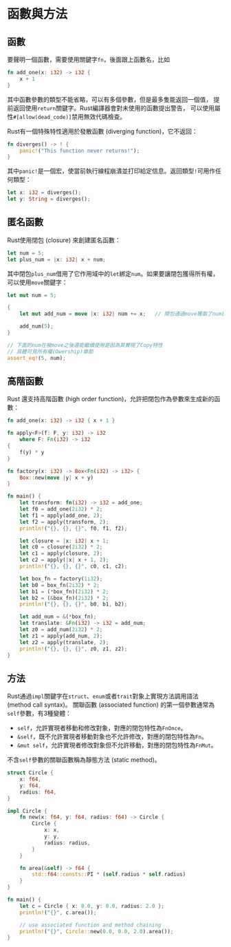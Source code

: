 # 函數與方法

## 函數

要聲明一個函數，需要使用關鍵字`fn`，後面跟上函數名，比如

```rust
fn add_one(x: i32) -> i32 {
    x + 1
}
```

其中函數參數的類型不能省略，可以有多個參數，但是最多隻能返回一個值，
提前返回使用`return`關鍵字。Rust編譯器會對未使用的函數提出警告，
可以使用屬性`#[allow(dead_code)]`禁用無效代碼檢查。

Rust有一個特殊特性適用於發散函數 (diverging function)，它不返回：

```rust
fn diverges() -> ! {
    panic!("This function never returns!");
}
```

其中`panic!`是一個宏，使當前執行線程崩潰並打印給定信息。返回類型`!`可用作任何類型：

```rust
let x: i32 = diverges();
let y: String = diverges();
```

## 匿名函數

Rust使用閉包 (closure) 來創建匿名函數：

```rust
let num = 5;
let plus_num = |x: i32| x + num;
```

其中閉包`plus_num`借用了它作用域中的`let`綁定`num`。如果要讓閉包獲得所有權，
可以使用`move`關鍵字：

```rust
let mut num = 5;

{
    let mut add_num = move |x: i32| num += x;   // 閉包通過move獲取了num的所有權

    add_num(5);
}

// 下面的num在被move之後還能繼續使用是因為其實現了Copy特性
// 具體可見所有權(Owership)章節
assert_eq!(5, num);
```

## 高階函數

Rust 還支持高階函數 (high order function)，允許把閉包作為參數來生成新的函數：

```rust
fn add_one(x: i32) -> i32 { x + 1 }

fn apply<F>(f: F, y: i32) -> i32
    where F: Fn(i32) -> i32
{
    f(y) * y
}

fn factory(x: i32) -> Box<Fn(i32) -> i32> {
    Box::new(move |y| x + y)
}

fn main() {
    let transform: fn(i32) -> i32 = add_one;
    let f0 = add_one(2i32) * 2;
    let f1 = apply(add_one, 2);
    let f2 = apply(transform, 2);
    println!("{}, {}, {}", f0, f1, f2);

    let closure = |x: i32| x + 1;
    let c0 = closure(2i32) * 2;
    let c1 = apply(closure, 2);
    let c2 = apply(|x| x + 1, 2);
    println!("{}, {}, {}", c0, c1, c2);

    let box_fn = factory(1i32);
    let b0 = box_fn(2i32) * 2;
    let b1 = (*box_fn)(2i32) * 2;
    let b2 = (&box_fn)(2i32) * 2;
    println!("{}, {}, {}", b0, b1, b2);

    let add_num = &(*box_fn);
    let translate: &Fn(i32) -> i32 = add_num;
    let z0 = add_num(2i32) * 2;
    let z1 = apply(add_num, 2);
    let z2 = apply(translate, 2);
    println!("{}, {}, {}", z0, z1, z2);
}
```

## 方法

Rust通過`impl`關鍵字在`struct`、`enum`或者`trait`對象上實現方法調用語法 (method call syntax)。
關聯函數 (associated function) 的第一個參數通常為`self`參數，有3種變體：
* `self`，允許實現者移動和修改對象，對應的閉包特性為`FnOnce`。
* `&self`，既不允許實現者移動對象也不允許修改，對應的閉包特性為`Fn`。
* `&mut self`，允許實現者修改對象但不允許移動，對應的閉包特性為`FnMut`。

不含`self`參數的關聯函數稱為靜態方法 (static method)。

```rust
struct Circle {
    x: f64,
    y: f64,
    radius: f64,
}

impl Circle {
    fn new(x: f64, y: f64, radius: f64) -> Circle {
        Circle {
            x: x,
            y: y,
            radius: radius,
        }
    }

    fn area(&self) -> f64 {
        std::f64::consts::PI * (self.radius * self.radius)
    }
}

fn main() {
    let c = Circle { x: 0.0, y: 0.0, radius: 2.0 };
    println!("{}", c.area());

    // use associated function and method chaining
    println!("{}", Circle::new(0.0, 0.0, 2.0).area());
}
```
